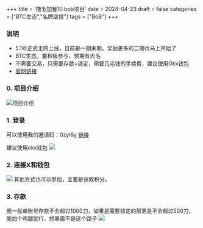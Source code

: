 +++
title = '撸毛加餐10.bob项目'
date = 2024-04-23
draft = false
categories = ["BTC生态","名牌空投"]
tags = ["BoB"]
+++


### 说明
- 5.1号正式主网上线，目前是一期末期，奖励更多的二期也马上开始了
- BTC生态，要积极参与，预期有大毛
- 不需要交易，只需要存款+锁定，需要几毛钱的手续费，建议使用Okx钱包
- [官网链接](https://fusion.gobob.xyz/)

### 0. 项目介绍
![项目介绍](/airdrop/bob-rootdata.png)

### 1. 登录
可以使用我的邀请码：0zyl6y
[链接](https://fusion.gobob.xyz/)


建议使用okx钱包
![](/airdrop/bob-1.png)

### 2. 连接X和钱包
![](/airdrop/bob-2.png)
其他方式也可以参加，主要是获取积分。

### 3. 存款
我一般单账号存款不会超过1000刀，如果是需要锁定的那更是不会超过500刀，能加个鸡腿就行，想暴露不是这个路子
![](/airdrop/bob-3.png)